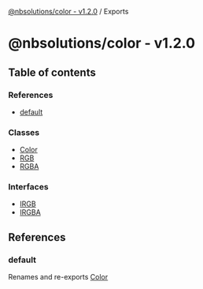 [@nbsolutions/color - v1.2.0](README.md) / Exports

# @nbsolutions/color - v1.2.0

## Table of contents

### References

- [default](modules.md#default)

### Classes

- [Color](classes/Color.md)
- [RGB](classes/RGB.md)
- [RGBA](classes/RGBA.md)

### Interfaces

- [IRGB](interfaces/IRGB.md)
- [IRGBA](interfaces/IRGBA.md)

## References

### default

Renames and re-exports [Color](classes/Color.md)
